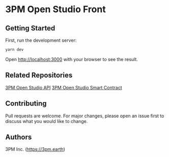 # 3PM Open Studio Front


## Getting Started

First, run the development server:

```bash
yarn dev
```

Open [http://localhost:3000](http://localhost:3000) with your browser to see the result.


## Related Repositories
[3PM Open Studio API](https://github.com/3PMearth/open-studio-api)
[3PM Open Studio Smart Contract](https://github.com/3PMearth/open-studio-contract)

## Contributing
Pull requests are welcome. For major changes, please open an issue first to discuss what you would like to change.

## Authors
3PM Inc. (https://3pm.earth)

